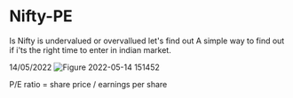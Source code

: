 # Nifty-PE
Is Nifty is undervalued or overvallued let's find out
A simple way to find out if i'ts the right time to enter in indian market.

14/05/2022
![Figure 2022-05-14 151452](https://user-images.githubusercontent.com/65719349/168420496-688dd3c9-f28b-4b74-bb52-ffe2410b4ef5.png)

P/E ratio = share price / earnings per share
